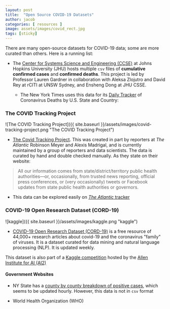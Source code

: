 ```yaml
---
layout: post
title:  "Open Source COVID-19 Datasets"
author: jacob
categories: [ resources ]
image: assets/images/covid_rect.jpg
tags: [sticky]
---
```

There are many open-source datasets for COVID-19 data; some are more curated than others. Here is a running list:

* The [Center for Systems Science and Engineering (CCSE)](https://systems.jhu.edu) at Johns Hopkins University (JHU) hosts multiple `csv` files of **cumulative confirmed cases** and **confirmed deaths**.
This project is led by Professor Lauren Gardner in collaboration with Aleksa Zlojutro and David Rey at rCITI at UNSW Sydney, and Ensheng Dong at JHU CSSE.

  * The New York Times uses this data for its [Daily Tracker](https://www.nytimes.com/interactive/2020/03/21/upshot/coronavirus-deaths-by-country.html?action=click&module=Top%20Stories&pgtype=Homepage) of Coronavirus Deaths by U.S. State and Country:

### The COVID Tracking Project

![The COVID Tracking Project]({{ site.baseurl }}/assets/images/covid-tracking-project.png "The COVID Tracking Project")

* [The Covid Tracking Project](https://covidtracking.com/). This was created in part by reporters at _The Atlantic_ Robinson Meyer and Alexis Madrigal, and is currently maintained by a group of reporters and data scientists. The data is curated by hand and double checked manually. As they state on their website:
> All our information comes from state/district/territory public health authorities—or, occasionally, from trusted news reporting, official press conferences, or (very occasionally) tweets or Facebook updates from state public health authorities or governors.

  * This data can be explored easily on [_The Atlantic_ tracker](https://www.theatlantic.com/health/archive/2020/03/how-many-people-tested-sick-coronavirus-covid-each-state-america/608413/)

### COVID-19 Open Research Dataset (CORD-19)

![kaggle]({{ site.baseurl }}/assets/images/kaggle.png "kaggle")

* [COVID-19 Open Research Dataset (CORD-19)](https://pages.semanticscholar.org/coronavirus-research) is a free resource of 44,000+ research articles about covid-19 and the coronavirus "family" of viruses. It is a dataset curated for data mining and natural language processing (NLP). It is updated weekly.



This dataset is also part of a [Kaggle competition](https://www.kaggle.com/allen-institute-for-ai/CORD-19-research-challenge) hosted by the [Allen Institute for AI (AI2)](https://duckduckgo.com/?q=Allen+Institute+For+AI&t=osx)

#### Government Websites

* NY State has a [county by county breakdown of positive cases](https://coronavirus.health.ny.gov/county-county-breakdown-positive-cases), which seems to be updated hourly. However, this data is not in `csv` format

* World Health Organization (WHO)
